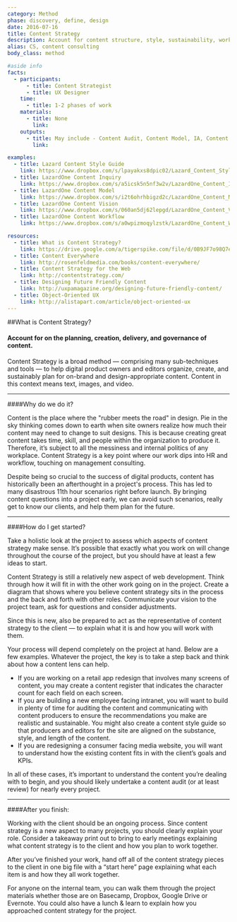 ```yaml
---
category: Method
phase: discovery, define, design
date: 2016-07-16
title: Content Strategy
description: Account for content structure, style, sustainability, workflow and editorial choices.
alias: CS, content consulting
body_class: method

#aside info
facts:
  - participants:
      - title: Content Strategist
      - title: UX Designer
    time:
      - title: 1-2 phases of work
    materials:
      - title: None
        link:
    outputs:
      - title: May include - Content Audit, Content Model, IA, Content Recommendations (editorial), Sample Content, Content Register, Content Vision and Principles, Editorial Calendar
        link:

examples:
  - title: Lazard Content Style Guide
    link: https://www.dropbox.com/s/lpayakxs8dpic02/Lazard_Content_Style_Guide.pdf?dl=0
  - title: LazardOne Content Inquiry
    link: https://www.dropbox.com/s/a5icsk5n5nf3w2v/LazardOne_Content_Inquiry.xlsx?dl=0
  - title: LazardOne Content Model
    link: https://www.dropbox.com/s/i2t6ohrhbigzd2c/LazardOne_Content_Model.pdf?dl=0
  - title: LazardOne Content Vision
    link: https://www.dropbox.com/s/060an5dj62lepgd/LazardOne_Content_Vision.pdf?dl=0
  - title: LazardOne Content Workflow
    link: https://www.dropbox.com/s/a0wpizmoqylzstk/LazardOne_Content_Workflow.pdf?dl=0

resources:
  - title: What is Content Strategy?
    link: https://drive.google.com/a/tigerspike.com/file/d/0B9JF7o98Q7eUTlNDWmxmbFFHY0U/view?usp=sharing
  - title: Content Everywhere
    link: http://rosenfeldmedia.com/books/content-everywhere/
  - title: Content Strategy for the Web
    link: http://contentstrategy.com/
  - title: Designing Future Friendly Content
    link: http://uxpamagazine.org/designing-future-friendly-content/
  - title: Object-Oriented UX
    link: http://alistapart.com/article/object-oriented-ux
---
```


##What is Content Strategy?
<h4 class="description">Account for on the planning, creation, delivery, and governance of content.</h4>

Content Strategy is a broad method — comprising many sub-techniques and tools — to help digital product owners and editors organize, create, and sustainably plan for on-brand and design-appropriate content. Content in this context means text, images, and video.

<hr />

####Why do we do it?

Content is the place where the "rubber meets the road" in design. Pie in the sky thinking comes down to earth when site owners realize how much their content may need to change to suit designs. This is because creating great content takes time, skill, and people within the organization to produce it. Therefore, it’s subject to all the messiness and internal politics of any workplace. Content Strategy is a key point where our work dips into HR and workflow, touching on management consulting.

Despite being so crucial to the success of digital products, content has historically been an afterthought in a project's process. This has led to many disastrous 11th hour scenarios right before launch. By bringing content questions into a project early, we can avoid such scenarios, really get to know our clients, and help them plan for the future.

<hr />

####How do I get started?

Take a holistic look at the project to assess which aspects of content strategy make sense. It’s possible that exactly what you work on will change throughout the course of the project, but you should have at least a few ideas to start.

Content Strategy is still a relatively new aspect of web development. Think through how it will fit in with the other work going on in the project. Create a diagram that shows where you believe content strategy sits in the process and the back and forth with other roles. Communicate your vision to the project team, ask for questions and consider adjustments.

Since this is new, also be prepared to act as the representative of content strategy to the client — to explain what it is and how you will work with them.

Your process will depend completely on the project at hand. Below are a few examples. Whatever the project, the key is to take a step back and think about how a content lens can help.

  - If you are working on a retail app redesign that involves many screens of content, you may create a content register that indicates the character count for each field on each screen.
  - If you are building a new employee facing intranet, you will want to build in plenty of time for auditing the content and communicating with content producers to ensure the recommendations you make are realistic and sustainable. You might also create a content style guide so that producers and editors for the site are aligned on the substance, style, and length of the content.
  - If you are redesigning a consumer facing media website, you will want to understand how the existing content fits in with the client’s goals and KPIs.

In all of these cases, it’s important to understand the content you’re dealing with to begin, and you should likely undertake a content audit (or at least review) for nearly every project.

<hr />

####After you finish:

Working with the client should be an ongoing process. Since content strategy is a new aspect to many projects, you should clearly explain your role. Consider a takeaway print out to bring to early meetings explaining what content strategy is to the client and how you plan to work together.

After you’ve finished your work, hand off all of the content strategy pieces to the client in one big file with a “start here” page explaining what each item is and how they all work together.

For anyone on the internal team, you can walk them through the project materials whether those are on Basecamp, Dropbox, Google Drive or Evernote. You could also have a lunch & learn to explain how you approached content strategy for the project.

